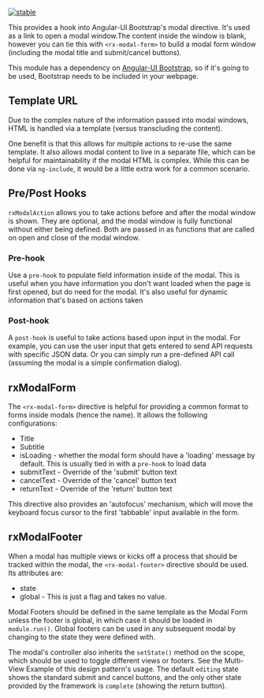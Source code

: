 [![stable](http://badges.github.io/stability-badges/dist/stable.svg)](http://github.com/badges/stability-badges)

This provides a hook into Angular-UI Bootstrap's modal directive. It's used as a link to open a modal window.The content inside the window is blank, however you can tie this with `<rx-modal-form>` to build a modal form window (including the modal title and submit/cancel buttons).

This module has a dependency on [Angular-UI Bootstrap](http://angular-ui.github.io/bootstrap/), so if it's going to be used, Bootstrap needs to be included in your webpage.

## Template URL

Due to the complex nature of the information passed into modal windows, HTML is handled via a template (versus transcluding the content).

One benefit is that this allows for multiple actions to re-use the same template. It also allows modal content to live in a separate file, which can be helpful for maintainability if the modal HTML is complex. While this can be done via `ng-include`, it would be a little extra work for a common scenario.

## Pre/Post Hooks

`rxModalAction` allows you to take actions before and after the modal window is shown. They are optional, and the modal window is fully functional without either being defined. Both are passed in as functions that are called on open and close of the modal window.

### Pre-hook

Use a `pre-hook` to populate field information inside of the modal. This is useful when you have information you don't want loaded when the page is first opened, but do need for the modal. It's also useful for dynamic information that's based on actions taken

### Post-hook

A `post-hook` is useful to take actions based upon input in the modal. For example, you can use the user input that gets entered to send API requests with specific JSON data. Or you can simply run a pre-defined API call (assuming the modal is a simple confirmation dialog).

## rxModalForm

The `<rx-modal-form>` directive is helpful for providing a common format to forms inside modals (hence the name). It allows the following configurations:

- Title
- Subtitle
- isLoading - whether the modal form should have a 'loading' message by default. This is usually tied in with a `pre-hook` to load data
- submitText - Override of the 'submit' button text
- cancelText - Override of the 'cancel' button text
- returnText - Override of the 'return' button text

This directive also provides an 'autofocus' mechanism, which will move the keyboard focus cursor to the first 'tabbable' input available in the form.

## rxModalFooter

When a modal has multiple views or kicks off a process that should be tracked within the modal, the `<rx-modal-footer>` directive should be used.  Its attributes are:

- state
- global - This is just a flag and takes no value.

Modal Footers should be defined in the same template as the Modal Form unless the footer is global, in which case it should be loaded in `module.run()`.  Global footers can be used in any subsequent modal by changing to the state they were defined with.

The modal's controller also inherits the `setState()` method on the scope, which should be used to toggle different views or footers. See the Multi-View Example of this design pattern's usage.
The default `editing` state shows the standard submit and cancel buttons, and the only other state provided by the framework is `complete` (showing the return button).
